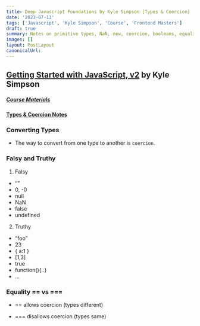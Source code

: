 ```yaml
---
title: Deep Javascript Foundations by Kyle Simpson [Types & Coercion]
date: '2023-07-13'
tags: ['Javascript', 'Kyle Simpson', 'Course', 'Frontend Masters']
draft: true
summary: Notes on primitive types, NaN, new, coercion, booleans, equality from Frontendmasters course on Javascript by Kyle Simpson
images: []
layout: PostLayout
canonicalUrl:
---
```


## [Getting Started with JavaScript, v2](https://frontendmasters.com/courses/getting-started-javascript-v2/) by Kyle Simpson

##### [Course Materials](https://static.frontendmasters.com/resources/2019-03-07-deep-javascript-v2/deep-js-foundations-v2.pdf)

#### [Types & Coercion Notes](https://frontendmasters.com/courses/getting-started-javascript-v2/primitive-types/)

### Converting Types

- The way to convert from one type to another is `coercion`.

### Falsy and Truthy

1. Falsy

- “”
- 0, -0
- null
- NaN
- false
- undefined

2. Truthy

- “foo”
- 23
- { a:1 }
- [1,3]
- true
- function(){..}
- ...

### Equality == vs ===

- == allows coercion (types different)

- === disallows coercion (types same)
